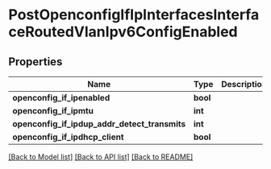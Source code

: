 # PostOpenconfigIfIpInterfacesInterfaceRoutedVlanIpv6ConfigEnabled

## Properties
Name | Type | Description | Notes
------------ | ------------- | ------------- | -------------
**openconfig_if_ipenabled** | **bool** |  | [optional] 
**openconfig_if_ipmtu** | **int** |  | [optional] 
**openconfig_if_ipdup_addr_detect_transmits** | **int** |  | [optional] 
**openconfig_if_ipdhcp_client** | **bool** |  | [optional] 

[[Back to Model list]](../README.md#documentation-for-models) [[Back to API list]](../README.md#documentation-for-api-endpoints) [[Back to README]](../README.md)


